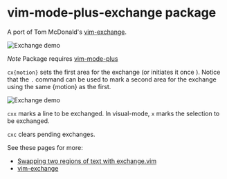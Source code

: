 # vim-mode-plus-exchange package

A port of Tom McDonald's [vim-exchange](https://github.com/tommcdo/vim-exchange).

![Exchange demo](https://raw.githubusercontent.com/dillonkearns/atom-vim-mode-plus-exchange/master/exchange-demo.gif)

*Note* Package requires [vim-mode-plus](https://atom.io/packages/vim-mode-plus)


`cx{motion}` sets the first area for the exchange (or initiates it once ). Notice that the `.` command can be used to mark a second area for the exchange using the same {motion} as the first.

![Exchange demo](https://raw.githubusercontent.com/dillonkearns/atom-vim-mode-plus-exchange/master/exchange-demo2.gif)

`cxx` marks a line to be exchanged. In visual-mode, `x` marks the selection to be exchanged.

`cxc` clears pending exchanges.


See these pages for more:
* [Swapping two regions of text with exchange.vim][e65]
* [vim-exchange](https://github.com/tommcdo/vim-exchange)

[e65]: http://vimcasts.org/episodes/swapping-two-regions-of-text-with-exchange-vim
